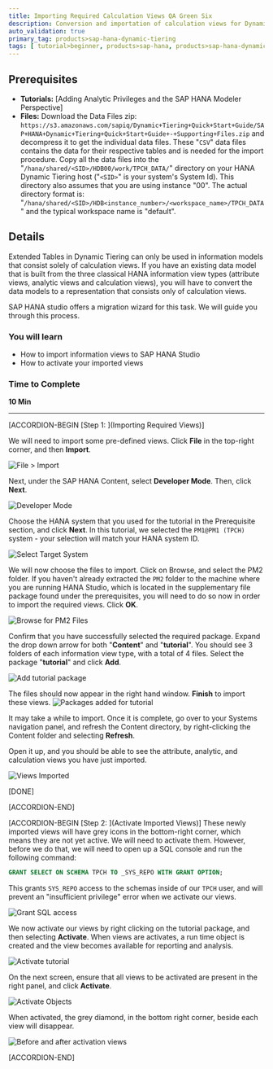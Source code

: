 ```yaml
---
title: Importing Required Calculation Views QA Green Six
description: Conversion and importation of calculation views for Dynamic Tiering Conversion and importation of calculation views for Dynamic Tiering Conversion and importation of calculation views for Dynamic Tiering Get to know the basics of modeling data with SAP Data Warehouse Cloud using graphical views. Get ready to explore the Data Builder, become familiar with SAP Data Warehouse Cloud and get hands-on with graphical views by using the free trial - or your own production tenant, if you have one.Get to know the basics of modeling data with SAP Data Warehouse Cloud using graphical views. 
auto_validation: true
primary_tag: products>sap-hana-dynamic-tiering
tags: [ tutorial>beginner, products>sap-hana, products>sap-hana-dynamic-tiering, products>sap-hana-studio, topic>big-data, topic>sql ]
---
```


## Prerequisites
 - **Tutorials:** [Adding Analytic Privileges and the SAP HANA Modeler Perspective]
 - **Files:** Download the Data Files zip: `https://s3.amazonaws.com/sapiq/Dynamic+Tiering+Quick+Start+Guide/SAP+HANA+Dynamic+Tiering+Quick+Start+Guide+-+Supporting+Files.zip` and decompress it to get the individual data files. These "`CSV`" data files contains the data for their respective tables and is needed for the import procedure. Copy all the data files into the "`/hana/shared/<SID>/HDB00/work/TPCH_DATA/`" directory on your HANA Dynamic Tiering host ("`<SID>`" is your system's System Id). This directory also assumes that you are using instance "00". The actual directory format is: "`/hana/shared/<SID>/HDB<instance_number>/<workspace_name>/TPCH_DATA`" and the typical workspace name is "default".

## Details
Extended Tables in Dynamic Tiering can only be used in information models that consist solely of calculation views. If you have an existing data model that is built from the three classical HANA information view types (attribute views, analytic views and calculation views), you will have to convert the data models to a representation that consists only of calculation views.

SAP HANA studio offers a migration wizard for this task. We will guide you through this process.

### You will learn
  - How to import information views to SAP HANA Studio
  - How to activate your imported views

### Time to Complete
 **10 Min**

 ---
[ACCORDION-BEGIN [Step 1: ](Importing Required Views)]

We will need to import some pre-defined views. Click **File** in the top-right corner, and then **Import**.

![File > Import](import.png)

Next, under the SAP HANA Content, select **Developer Mode**. Then, click **Next**.

![Developer Mode](developer_mode.png)

Choose the HANA system that you used for the tutorial in the Prerequisite section, and click **Next**. In this tutorial, we selected the `PM1@PM1 (TPCH)` system - your selection will match your HANA system ID.

![Select Target System](select-target-system.png)

We will now choose the files to import. Click on Browse, and select the PM2 folder.  If you haven't already extracted the `PM2` folder to the machine where you are running HANA Studio, which is located in the supplementary file package found under the prerequisites, you will need to do so now in order to import the required views. Click **OK**.

![Browse for PM2 Files](browse-pm2.png)

Confirm that you have successfully selected the required package. Expand the drop down arrow for both "**Content**" and "**tutorial**". You should see 3 folders of each information view type, with a total of 4 files. Select the package "**tutorial**" and click **Add**.

![Add tutorial package](add-tutorial.png)

The files should now appear in the right hand window. **Finish** to import these views.
![Packages added for tutorial](file-appear.png)

It may take a while to import. Once it is complete, go over to your Systems navigation panel, and refresh the Content directory, by right-clicking the Content folder and selecting **Refresh**.

Open it up, and you should be able to see the attribute, analytic, and calculation views you have just imported.

![Views Imported](imported-views.PNG)

[DONE]

[ACCORDION-END]

[ACCORDION-BEGIN [Step 2: ](Activate Imported Views)]
These newly imported views will have grey icons in the bottom-right corner, which means they are not yet active. We will need to activate them. However, before we do that, we will need to open up a SQL console and run the following command:

```sql
GRANT SELECT ON SCHEMA TPCH TO _SYS_REPO WITH GRANT OPTION;
```

This grants `SYS_REPO` access to the schemas inside of our `TPCH` user, and will prevent an "insufficient privilege" error when we activate our views.

![Grant SQL access](grant-sql.png)

We now activate our views by right clicking on the tutorial package, and then selecting **Activate**. When views are activates, a run time object is created and the view becomes available for reporting and analysis.

![Activate tutorial](activate-tutorial.png)

On the next screen, ensure that all views to be activated are present in the right panel, and click **Activate**.

![Activate Objects](activate-objects.png)

When activated, the grey diamond, in the bottom right corner, beside each view will disappear.

![Before and after activation views](pre-activation.png)


[ACCORDION-END]
